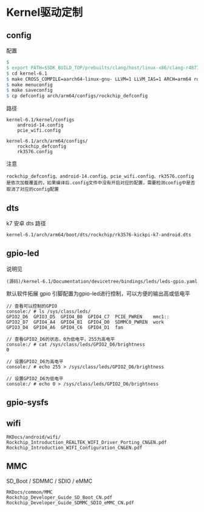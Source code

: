 # Kernel驱动定制

## config

配置

```makefile
$ 
$ export PATH=$SDK_BUILD_TOP/prebuilts/clang/host/linux-x86/clang-r487747c/bin:$PATH
$ cd kernel-6.1
$ make CROSS_COMPILE=aarch64-linux-gnu- LLVM=1 LLVM_IAS=1 ARCH=arm64 rockchip_defconfig android-14.config pcie_wifi.config rk3576.config
$ make menuconfig
$ make saveconfig
$ cp defconfig arch/arm64/configs/rockchip_defconfig
```



路径

```
kernel-6.1/kernel/configs
	android-14.config 
	pcie_wifi.config 
	
kernel-6.1/arch/arm64/configs/
	rockchip_defconfig 
	rk3576.config
```



注意

```
rockchip_defconfig、android-14.config、pcie_wifi.config、rk3576.config
是依次加载覆盖的，如果编译后.config文件中没有开启对应的配置，需要检测config中是否取消了对应的config配置
```





## dts

k7 安卓 dts 路径

```
kernel-6.1/arch/arm64/boot/dts/rockchip/rk3576-kickpi-k7-android.dts
```



## gpio-led 

说明见

```
(源码)/kernel-6.1/Documentation/devicetree/bindings/leds/leds-gpio.yaml
```

默认软件拓展 gpio 引脚配置为gpio-led进行控制，可以方便的输出高或低电平

```shell
// 查看可以控制的GPIO
console:/ # ls /sys/class/leds/
GPIO2_D6  GPIO3_D5  GPIO4_B0  GPIO4_C7  PCIE_PWREN    mmc1::
GPIO2_D7  GPIO4_A4  GPIO4_B1  GPIO4_D0  SDMMC0_PWREN  work
GPIO3_D4  GPIO4_A6  GPIO4_C6  GPIO4_D1  fan

// 查看GPIO2_D6的状态，0为低电平，255为高电平
console:/ # cat /sys/class/leds/GPIO2_D6/brightness
0

// 设置GPIO2_D6为高电平
console:/ # echo 255 > /sys/class/leds/GPIO2_D6/brightness

// 设置GPIO2_D6为低电平
console:/ # echo 0 > /sys/class/leds/GPIO2_D6/brightness
```



## gpio-sysfs



## wifi

```
RKDocs/android/wifi/
Rockchip_Introduction_REALTEK_WIFI_Driver_Porting_CN&EN.pdf
Rockchip_Introduction_WIFI_Configuration_CN&EN.pdf
```



## MMC

SD_Boot / SDMMC / SDIO / eMMC

```
RKDocs/common/MMC
Rockchip_Developer_Guide_SD_Boot_CN.pdf
Rockchip_Developer_Guide_SDMMC_SDIO_eMMC_CN.pdf
```





